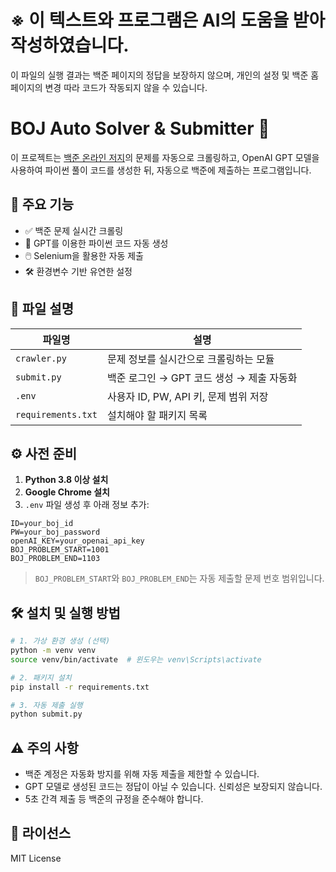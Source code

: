 # ※ 이 텍스트와 프로그램은 AI의 도움을 받아 작성하였습니다.
이 파일의 실행 결과는 백준 페이지의 정답을 보장하지 않으며, 개인의 설정 및 백준 홈페이지의 변경 따라 코드가 작동되지 않을 수 있습니다.

# BOJ Auto Solver & Submitter 🤖

이 프로젝트는 [백준 온라인 저지](https://www.acmicpc.net)의 문제를 자동으로 크롤링하고, OpenAI GPT 모델을 사용하여 파이썬 풀이 코드를 생성한 뒤, 자동으로 백준에 제출하는 프로그램입니다.

## 🧠 주요 기능

- ✅ 백준 문제 실시간 크롤링
- 🤖 GPT를 이용한 파이썬 코드 자동 생성
- 🖱️ Selenium을 활용한 자동 제출
- 🛠️ 환경변수 기반 유연한 설정

## 📁 파일 설명

| 파일명       | 설명 |
|--------------|------|
| `crawler.py` | 문제 정보를 실시간으로 크롤링하는 모듈 |
| `submit.py`  | 백준 로그인 → GPT 코드 생성 → 제출 자동화 |
| `.env`       | 사용자 ID, PW, API 키, 문제 범위 저장 |
| `requirements.txt` | 설치해야 할 패키지 목록 |

## ⚙️ 사전 준비

1. **Python 3.8 이상 설치**
2. **Google Chrome 설치**
3. `.env` 파일 생성 후 아래 정보 추가:

```
ID=your_boj_id
PW=your_boj_password
openAI_KEY=your_openai_api_key
BOJ_PROBLEM_START=1001
BOJ_PROBLEM_END=1103
```

> `BOJ_PROBLEM_START`와 `BOJ_PROBLEM_END`는 자동 제출할 문제 번호 범위입니다.

## 🛠️ 설치 및 실행 방법

```bash
# 1. 가상 환경 생성 (선택)
python -m venv venv
source venv/bin/activate  # 윈도우는 venv\Scripts\activate

# 2. 패키지 설치
pip install -r requirements.txt

# 3. 자동 제출 실행
python submit.py
```

## ⚠️ 주의 사항

- 백준 계정은 자동화 방지를 위해 자동 제출을 제한할 수 있습니다.
- GPT 모델로 생성된 코드는 정답이 아닐 수 있습니다. 신뢰성은 보장되지 않습니다.
- 5초 간격 제출 등 백준의 규정을 준수해야 합니다.

## 📜 라이선스

MIT License